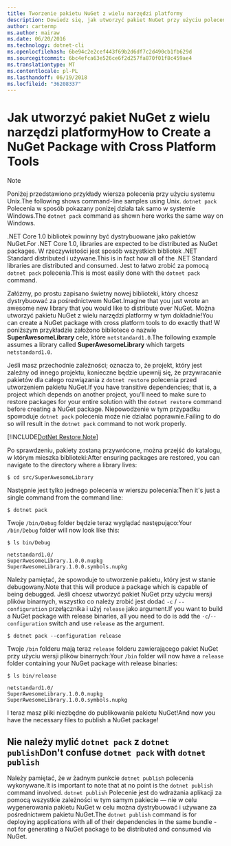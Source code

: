 ```yaml
---
title: Tworzenie pakietu NuGet z wielu narzędzi platformy
description: Dowiedz się, jak utworzyć pakiet NuGet przy użyciu polecenia "dotnet pack".
author: cartermp
ms.author: mairaw
ms.date: 06/20/2016
ms.technology: dotnet-cli
ms.openlocfilehash: 6be94c2e2cef443f69b2d6df7c2d490cb1fb629d
ms.sourcegitcommit: 6bc4efca63e526ce6f2d257fa870f01f8c459ae4
ms.translationtype: MT
ms.contentlocale: pl-PL
ms.lasthandoff: 06/19/2018
ms.locfileid: "36208337"
---
```

# <a name="how-to-create-a-nuget-package-with-cross-platform-tools"></a><span data-ttu-id="44320-103">Jak utworzyć pakiet NuGet z wielu narzędzi platformy</span><span class="sxs-lookup"><span data-stu-id="44320-103">How to Create a NuGet Package with Cross Platform Tools</span></span>

> [!NOTE]
> <span data-ttu-id="44320-104">Poniżej przedstawiono przykłady wiersza polecenia przy użyciu systemu Unix.</span><span class="sxs-lookup"><span data-stu-id="44320-104">The following shows command-line samples using Unix.</span></span>  <span data-ttu-id="44320-105">`dotnet pack` Polecenia w sposób pokazany poniżej działa tak samo w systemie Windows.</span><span class="sxs-lookup"><span data-stu-id="44320-105">The `dotnet pack` command as shown here works the same way on Windows.</span></span>

<span data-ttu-id="44320-106">.NET Core 1.0 bibliotek powinny być dystrybuowane jako pakietów NuGet.</span><span class="sxs-lookup"><span data-stu-id="44320-106">For .NET Core 1.0, libraries are expected to be distributed as NuGet packages.</span></span>  <span data-ttu-id="44320-107">W rzeczywistości jest sposób wszystkich bibliotek .NET Standard distributed i używane.</span><span class="sxs-lookup"><span data-stu-id="44320-107">This is in fact how all of the .NET Standard libraries are distributed and consumed.</span></span>  <span data-ttu-id="44320-108">Jest to łatwo zrobić za pomocą `dotnet pack` polecenia.</span><span class="sxs-lookup"><span data-stu-id="44320-108">This is most easily done with the `dotnet pack` command.</span></span>

<span data-ttu-id="44320-109">Załóżmy, po prostu zapisano świetny nowej biblioteki, który chcesz dystrybuować za pośrednictwem NuGet.</span><span class="sxs-lookup"><span data-stu-id="44320-109">Imagine that you just wrote an awesome new library that you would like to distribute over NuGet.</span></span>  <span data-ttu-id="44320-110">Można utworzyć pakietu NuGet z wielu narzędzi platformy w tym dokładnie!</span><span class="sxs-lookup"><span data-stu-id="44320-110">You can create a NuGet package with cross platform tools to do exactly that!</span></span>  <span data-ttu-id="44320-111">W poniższym przykładzie założono bibliotece o nazwie **SuperAwesomeLibrary** cele, które `netstandard1.0`.</span><span class="sxs-lookup"><span data-stu-id="44320-111">The following example assumes a library called **SuperAwesomeLibrary** which targets `netstandard1.0`.</span></span>

<span data-ttu-id="44320-112">Jeśli masz przechodnie zależności; oznacza to, że projekt, który jest zależny od innego projektu, konieczne będzie upewnij się, że przywracanie pakietów dla całego rozwiązania z `dotnet restore` polecenia przed utworzeniem pakietu NuGet.</span><span class="sxs-lookup"><span data-stu-id="44320-112">If you have transitive dependencies; that is, a project which depends on another project, you'll need to make sure to restore packages for your entire solution with the `dotnet restore` command before creating a NuGet package.</span></span>  <span data-ttu-id="44320-113">Niepowodzenie w tym przypadku spowoduje `dotnet pack` polecenia może nie działać poprawnie.</span><span class="sxs-lookup"><span data-stu-id="44320-113">Failing to do so will result in the `dotnet pack` command to not work properly.</span></span>

[!INCLUDE[DotNet Restore Note](~/includes/dotnet-restore-note.md)]


<span data-ttu-id="44320-114">Po sprawdzeniu, pakiety zostaną przywrócone, można przejść do katalogu, w którym mieszka biblioteki:</span><span class="sxs-lookup"><span data-stu-id="44320-114">After ensuring packages are restored, you can navigate to the directory where a library lives:</span></span>

`$ cd src/SuperAwesomeLibrary`

<span data-ttu-id="44320-115">Następnie jest tylko jednego polecenia w wierszu polecenia:</span><span class="sxs-lookup"><span data-stu-id="44320-115">Then it's just a single command from the command line:</span></span>
    
`$ dotnet pack`

<span data-ttu-id="44320-116">Twoje `/bin/Debug` folder będzie teraz wyglądać następująco:</span><span class="sxs-lookup"><span data-stu-id="44320-116">Your `/bin/Debug` folder will now look like this:</span></span>

```
$ ls bin/Debug

netstandard1.0/
SuperAwesomeLibrary.1.0.0.nupkg
SuperAwesomeLibrary.1.0.0.symbols.nupkg
```

<span data-ttu-id="44320-117">Należy pamiętać, że spowoduje to utworzenie pakietu, który jest w stanie debugowany.</span><span class="sxs-lookup"><span data-stu-id="44320-117">Note that this will produce a package which is capable of being debugged.</span></span>  <span data-ttu-id="44320-118">Jeśli chcesz utworzyć pakiet NuGet przy użyciu wersji plików binarnych, wszystko co należy zrobić jest dodać `-c` / `--configuration` przełącznika i użyj `release` jako argument.</span><span class="sxs-lookup"><span data-stu-id="44320-118">If you want to build a NuGet package with release binaries, all you need to do is add the `-c`/`--configuration` switch and use `release` as the argument.</span></span>

`$ dotnet pack --configuration release`

<span data-ttu-id="44320-119">Twoje `/bin` folderu mają teraz `release` folderu zawierającego pakiet NuGet przy użyciu wersji plików binarnych:</span><span class="sxs-lookup"><span data-stu-id="44320-119">Your `/bin` folder will now have a `release` folder containing your NuGet package with release binaries:</span></span>

```
$ ls bin/release

netstandard1.0/
SuperAwesomeLibrary.1.0.0.nupkg
SuperAwesomeLibrary.1.0.0.symbols.nupkg
```

<span data-ttu-id="44320-120">I teraz masz pliki niezbędne do publikowania pakietu NuGet!</span><span class="sxs-lookup"><span data-stu-id="44320-120">And now you have the necessary files to publish a NuGet package!</span></span>

## <a name="dont-confuse-dotnet-pack-with-dotnet-publish"></a><span data-ttu-id="44320-121">Nie należy mylić `dotnet pack` z `dotnet publish`</span><span class="sxs-lookup"><span data-stu-id="44320-121">Don't confuse `dotnet pack` with `dotnet publish`</span></span>

<span data-ttu-id="44320-122">Należy pamiętać, że w żadnym punkcie `dotnet publish` polecenia wykonywane.</span><span class="sxs-lookup"><span data-stu-id="44320-122">It is important to note that at no point is the `dotnet publish` command involved.</span></span>  <span data-ttu-id="44320-123">`dotnet publish` Polecenie jest do wdrażania aplikacji za pomocą wszystkie zależności w tym samym pakiecie — nie w celu wygenerowania pakietu NuGet w celu można dystrybuować i używane za pośrednictwem pakietu NuGet.</span><span class="sxs-lookup"><span data-stu-id="44320-123">The `dotnet publish` command is for deploying applications with all of their dependencies in the same bundle -  not for generating a NuGet package to be distributed and consumed via NuGet.</span></span>
